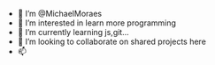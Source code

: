 - 👋 I’m @MichaelMoraes
- 👀 I’m interested in learn more programming 
- 🌱 I’m currently learning js,git...
- 💞️ I’m looking to collaborate on shared projects here
- 📫
<!---
MichaelMoraes/MichaelMoraes is a ✨ special ✨ repository because its `README.md` (this file) appears on your GitHub profile.
You can click the Preview link to take a look at your changes.
--->

